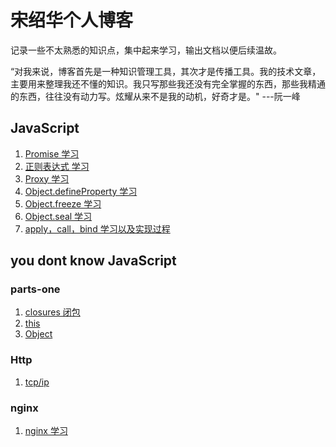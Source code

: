 # 宋绍华个人博客 #
记录一些不太熟悉的知识点，集中起来学习，输出文档以便后续温故。

“对我来说，博客首先是一种知识管理工具，其次才是传播工具。我的技术文章，主要用来整理我还不懂的知识。我只写那些我还没有完全掌握的东西，那些我精通的东西，往往没有动力写。炫耀从来不是我的动机，好奇才是。" ---阮一峰

## JavaScript
1. [Promise 学习](https://github.com/Rudy24/Notes/blob/master/JavaScript/notes/Promise.md)
2. [正则表达式 学习](https://github.com/Rudy24/Notes/blob/master/JavaScript/notes/%E6%AD%A3%E5%88%99.md)
3. [Proxy 学习](https://github.com/Rudy24/Notes/blob/master/JavaScript/notes/Proxy.md)
4. [Object.defineProperty 学习](https://github.com/Rudy24/Notes/blob/master/JavaScript/notes/Object/Object.defineProperty.md)
5. [Object.freeze 学习](https://github.com/Rudy24/Notes/blob/master/JavaScript/notes/Object/Object.freeze.md)
6. [Object.seal 学习](https://github.com/Rudy24/Notes/blob/master/JavaScript/notes/Object/Object.seal.md)
7. [apply，call，bind 学习以及实现过程](https://github.com/Rudy24/Notes/blob/master/JavaScript/notes/apply%26call%26bind.md)

## you dont know JavaScript
### parts-one
1. [closures 闭包](https://github.com/Rudy24/Notes/blob/master/JavaScript/books/you-dont-know-JS/parts-one/CLOSURES.md)
2. [this](https://github.com/Rudy24/Notes/blob/master/JavaScript/books/you-dont-know-JS/parts-one/THIS.md)
3. [Object](https://github.com/Rudy24/Notes/blob/master/JavaScript/books/you-dont-know-JS/parts-one/OBJECT.md)

### Http
1. [tcp/ip](https://github.com/Rudy24/Notes/blob/master/HTTP/tcp-ip/tcp-ip.md)

### nginx
1. [nginx 学习](https://github.com/Rudy24/Notes/blob/master/nginx/nginx.md)